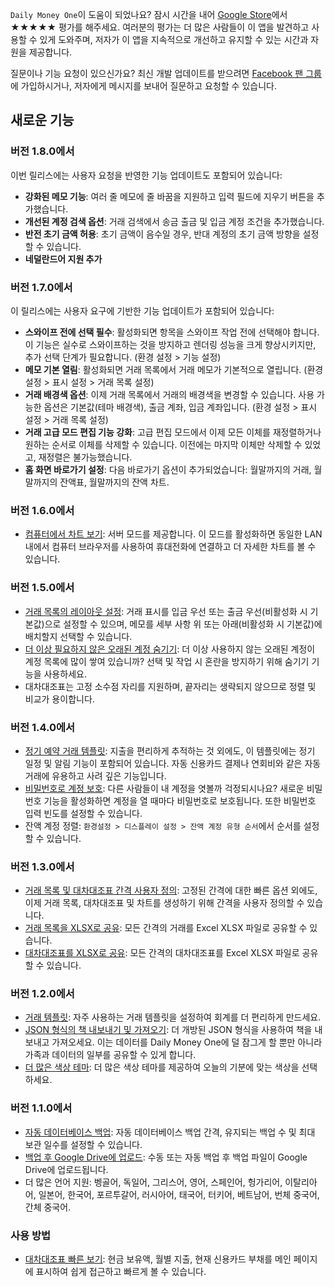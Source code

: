 `Daily Money One`이 도움이 되었나요? 잠시 시간을 내어 [Google Store](https://play.google.com/store/apps/details?id=com.colaorange.dailymoneyone)에서 ★★★★★ 평가를 해주세요. 여러분의 평가는 더 많은 사람들이 이 앱을 발견하고 사용할 수 있게 도와주며, 저자가 이 앱을 지속적으로 개선하고 유지할 수 있는 시간과 자원을 제공합니다.

질문이나 기능 요청이 있으신가요? 최신 개발 업데이트를 받으려면 [Facebook 팬 그룹](https://www.facebook.com/colaorange.daily.money)에 가입하시거나, 저자에게 메시지를 보내어 질문하고 요청할 수 있습니다.

## 새로운 기능

### 버전 1.8.0에서
이번 릴리스에는 사용자 요청을 반영한 기능 업데이트도 포함되어 있습니다:
* **강화된 메모 기능**: 여러 줄 메모에 줄 바꿈을 지원하고 입력 필드에 지우기 버튼을 추가했습니다.
* **개선된 계정 검색 옵션**: 거래 검색에서 송금 출금 및 입금 계정 조건을 추가했습니다.
* **반전 초기 금액 허용**: 초기 금액이 음수일 경우, 반대 계정의 초기 금액 방향을 설정할 수 있습니다.
* **네덜란드어 지원 추가**

### 버전 1.7.0에서
이 릴리스에는 사용자 요구에 기반한 기능 업데이트가 포함되어 있습니다:
* **스와이프 전에 선택 필수**: 활성화되면 항목을 스와이프 작업 전에 선택해야 합니다. 이 기능은 실수로 스와이프하는 것을 방지하고 렌더링 성능을 크게 향상시키지만, 추가 선택 단계가 필요합니다. (환경 설정 > 기능 설정)
* **메모 기본 열림**: 활성화되면 거래 목록에서 거래 메모가 기본적으로 열립니다. (환경 설정 > 표시 설정 > 거래 목록 설정)
* **거래 배경색 옵션**: 이제 거래 목록에서 거래의 배경색을 변경할 수 있습니다. 사용 가능한 옵션은 기본값(테마 배경색), 출금 계좌, 입금 계좌입니다. (환경 설정 > 표시 설정 > 거래 목록 설정)
* **거래 고급 모드 편집 기능 강화**: 고급 편집 모드에서 이제 모든 이체를 재정렬하거나 원하는 순서로 이체를 삭제할 수 있습니다. 이전에는 마지막 이체만 삭제할 수 있었고, 재정렬은 불가능했습니다.
* **홈 화면 바로가기 설정**: 다음 바로가기 옵션이 추가되었습니다: 월말까지의 거래, 월말까지의 잔액표, 월말까지의 잔액 차트.

### 버전 1.6.0에서
* [컴퓨터에서 차트 보기](https://youtu.be/Ag8cqg9gzi0): 서버 모드를 제공합니다. 이 모드를 활성화하면 동일한 LAN 내에서 컴퓨터 브라우저를 사용하여 휴대전화에 연결하고 더 자세한 차트를 볼 수 있습니다.

### 버전 1.5.0에서
* [거래 목록의 레이아웃 설정](https://youtu.be/TzQj2pY6sWs): 거래 표시를 입금 우선 또는 출금 우선(비활성화 시 기본값)으로 설정할 수 있으며, 메모를 세부 사항 위 또는 아래(비활성화 시 기본값)에 배치할지 선택할 수 있습니다.
* [더 이상 필요하지 않은 오래된 계정 숨기기](https://youtu.be/nKq7Mh_2nQA): 더 이상 사용하지 않는 오래된 계정이 계정 목록에 많이 쌓여 있습니까? 선택 및 작업 시 혼란을 방지하기 위해 숨기기 기능을 사용하세요.
* 대차대조표는 고정 소수점 자리를 지원하며, 끝자리는 생략되지 않으므로 정렬 및 비교가 용이합니다.

### 버전 1.4.0에서
* [정기 예약 거래 템플릿](https://youtu.be/TzQj2pY6sWs): 지출을 편리하게 추적하는 것 외에도, 이 템플릿에는 정기 일정 및 알림 기능이 포함되어 있습니다. 자동 신용카드 결제나 연회비와 같은 자동 거래에 유용하고 사려 깊은 기능입니다.
* [비밀번호로 계정 보호](https://youtu.be/peoYqNG_4pk): 다른 사람들이 내 계정을 엿볼까 걱정되시나요? 새로운 비밀번호 기능을 활성화하면 계정을 열 때마다 비밀번호로 보호됩니다. 또한 비밀번호 입력 빈도를 설정할 수 있습니다.
* 잔액 계정 정렬: `환경설정 > 디스플레이 설정 > 잔액 계정 유형 순서`에서 순서를 설정할 수 있습니다.

### 버전 1.3.0에서
* [거래 목록 및 대차대조표 간격 사용자 정의](https://youtu.be/O7EcLN82qIU): 고정된 간격에 대한 빠른 옵션 외에도, 이제 거래 목록, 대차대조표 및 차트를 생성하기 위해 간격을 사용자 정의할 수 있습니다.
* [거래 목록을 XLSX로 공유](https://youtu.be/Bf7j39fsCSc): 모든 간격의 거래를 Excel XLSX 파일로 공유할 수 있습니다.
* [대차대조표를 XLSX로 공유](https://youtu.be/kpxJxNsButA): 모든 간격의 대차대조표를 Excel XLSX 파일로 공유할 수 있습니다.

### 버전 1.2.0에서
* [거래 템플릿](https://youtu.be/CtfJ5BecZfY): 자주 사용하는 거래 템플릿을 설정하여 회계를 더 편리하게 만드세요.
* [JSON 형식의 책 내보내기 및 가져오기](https://youtu.be/bHGEH7zcj78): 더 개방된 JSON 형식을 사용하여 책을 내보내고 가져오세요. 이는 데이터를 Daily Money One에 덜 잠그게 할 뿐만 아니라 가족과 데이터의 일부를 공유할 수 있게 합니다.
* [더 많은 색상 테마](https://youtu.be/3Yw7m2AOvfc): 더 많은 색상 테마를 제공하여 오늘의 기분에 맞는 색상을 선택하세요.

### 버전 1.1.0에서
* [자동 데이터베이스 백업](https://youtube.com/shorts/dWePWDncx0k): 자동 데이터베이스 백업 간격, 유지되는 백업 수 및 최대 보관 일수를 설정할 수 있습니다.
* [백업 후 Google Drive에 업로드](https://youtu.be/hOJdtKElLuw): 수동 또는 자동 백업 후 백업 파일이 Google Drive에 업로드됩니다.
* 더 많은 언어 지원: 벵골어, 독일어, 그리스어, 영어, 스페인어, 헝가리어, 이탈리아어, 일본어, 한국어, 포르투갈어, 러시아어, 태국어, 터키어, 베트남어, 번체 중국어, 간체 중국어.

### 사용 방법
 * [대차대조표 빠른 보기](https://youtu.be/66tJxSrI_vQ): 현금 보유액, 월별 지출, 현재 신용카드 부채를 메인 페이지에 표시하여 쉽게 접근하고 빠르게 볼 수 있습니다.